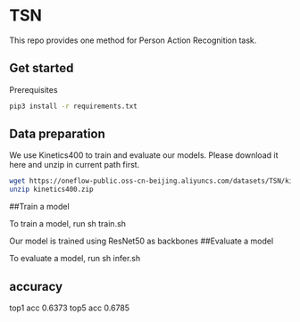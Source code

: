 # TSN

This repo provides one method for Person Action Recognition task.

## Get started
Prerequisites
```bash
pip3 install -r requirements.txt
```

## Data preparation
We use Kinetics400 to train and evaluate our models. Please download it here and unzip in current path first.
```bash
wget https://oneflow-public.oss-cn-beijing.aliyuncs.com/datasets/TSN/kinetics400.zip
unzip kinetics400.zip
```

##Train a model

To train a model, run sh train.sh

Our model is trained using ResNet50 as backbones
##Evaluate a model

To evaluate a model, run sh infer.sh

## accuracy
top1 acc  0.6373
top5 acc 0.6785
